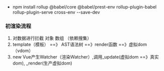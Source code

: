 ##
- npm install rollup @babel/core @babel/prest-env rollup-plugin-babel rollup-plugin-serve cross-env --save-dev


### 初渲染流程
1. 对数据进行拦截 对象 数组 （依赖搜集）
2. template（模板） ==》 AST语法树 ==》render函数 ==》虚拟dom（vdom）
3. new Vue产生Watcher（渲染Watcher）,调用_update(虚拟dom ==》真实dom), _render(生产虚拟dom)